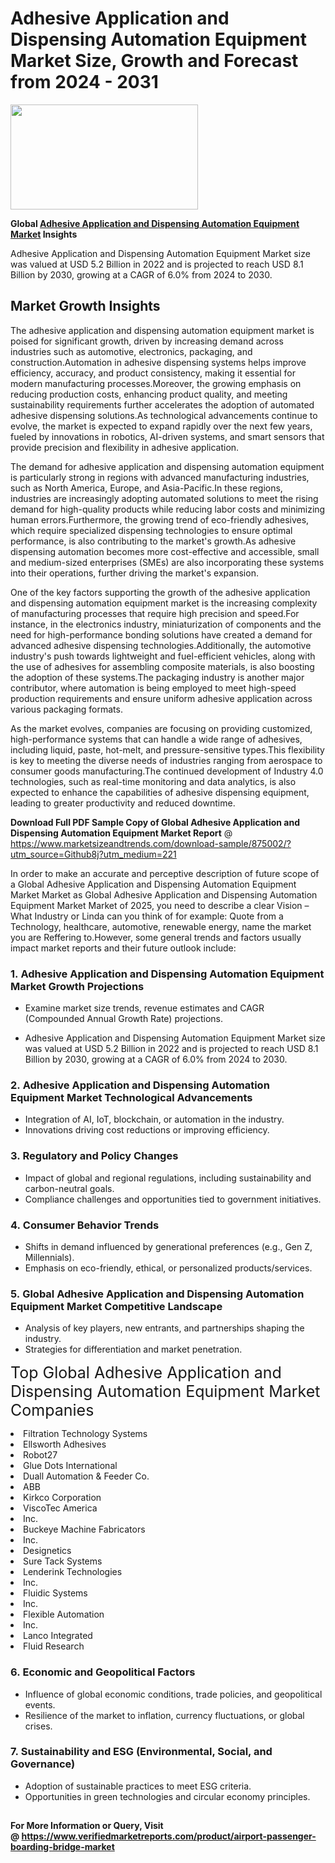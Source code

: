 <H1>Adhesive Application and Dispensing Automation Equipment Market Size, Growth and Forecast from 2024 - 2031</H1><img class="aligncenter size-medium wp-image-584254" src="https://thirdeyenews.in/wp-content/uploads/2024/09/Global-Market-Research-300x168.jpeg" alt="" width="300" height="168" /><p><strong>Global&nbsp;<a href="https://www.marketsizeandtrends.com/download-sample/875002/?utm_source=Github8j?utm_medium=221">Adhesive Application and Dispensing Automation Equipment Market</a> Insights</strong></p><p>Adhesive Application and Dispensing Automation Equipment Market size was valued at USD 5.2 Billion in 2022 and is projected to reach USD 8.1 Billion by 2030, growing at a CAGR of 6.0% from 2024 to 2030.</p><p><h2>Market Growth Insights</h2> <p>The adhesive application and dispensing automation equipment market is poised for significant growth, driven by increasing demand across industries such as automotive, electronics, packaging, and construction.Automation in adhesive dispensing systems helps improve efficiency, accuracy, and product consistency, making it essential for modern manufacturing processes.Moreover, the growing emphasis on reducing production costs, enhancing product quality, and meeting sustainability requirements further accelerates the adoption of automated adhesive dispensing solutions.As technological advancements continue to evolve, the market is expected to expand rapidly over the next few years, fueled by innovations in robotics, AI-driven systems, and smart sensors that provide precision and flexibility in adhesive application.</p> <p>The demand for adhesive application and dispensing automation equipment is particularly strong in regions with advanced manufacturing industries, such as North America, Europe, and Asia-Pacific.In these regions, industries are increasingly adopting automated solutions to meet the rising demand for high-quality products while reducing labor costs and minimizing human errors.Furthermore, the growing trend of eco-friendly adhesives, which require specialized dispensing technologies to ensure optimal performance, is also contributing to the market's growth.As adhesive dispensing automation becomes more cost-effective and accessible, small and medium-sized enterprises (SMEs) are also incorporating these systems into their operations, further driving the market's expansion.</p> <p>One of the key factors supporting the growth of the adhesive application and dispensing automation equipment market is the increasing complexity of manufacturing processes that require high precision and speed.For instance, in the electronics industry, miniaturization of components and the need for high-performance bonding solutions have created a demand for advanced adhesive dispensing technologies.Additionally, the automotive industry's push towards lightweight and fuel-efficient vehicles, along with the use of adhesives for assembling composite materials, is also boosting the adoption of these systems.The packaging industry is another major contributor, where automation is being employed to meet high-speed production requirements and ensure uniform adhesive application across various packaging formats.</p> <p>As the market evolves, companies are focusing on providing customized, high-performance systems that can handle a wide range of adhesives, including liquid, paste, hot-melt, and pressure-sensitive types.This flexibility is key to meeting the diverse needs of industries ranging from aerospace to consumer goods manufacturing.The continued development of Industry 4.0 technologies, such as real-time monitoring and data analytics, is also expected to enhance the capabilities of adhesive dispensing equipment, leading to greater productivity and reduced downtime.</p> <p><span class=""><strong>Download Full PDF Sample Copy of Global Adhesive Application and Dispensing Automation Equipment Market Report</strong> @ <a href="https://www.marketsizeandtrends.com/download-sample/875002/?utm_source=Github8j?utm_medium=221" target="_blank">https://www.marketsizeandtrends.com/download-sample/875002/?utm_source=Github8j?utm_medium=221</a></span></p><p>In order to make an accurate and perceptive description of future scope of a Global&nbsp;Adhesive Application and Dispensing Automation Equipment Market Market as Global&nbsp;Adhesive Application and Dispensing Automation Equipment Market Market of 2025, you need to describe a clear Vision &ndash; What Industry or Linda can you think of for example: Quote from a Technology, healthcare, automotive, renewable energy, name the market you are Reffering to.However, some general trends and factors usually impact market reports and their future outlook include:</p><h3>1.&nbsp;<strong>Adhesive Application and Dispensing Automation Equipment Market Growth Projections</strong></h3><ul><li>Examine market size trends, revenue estimates and CAGR (Compounded Annual Growth Rate) projections.</li><li><p>Adhesive Application and Dispensing Automation Equipment Market size was valued at USD 5.2 Billion in 2022 and is projected to reach USD 8.1 Billion by 2030, growing at a CAGR of 6.0% from 2024 to 2030.</p></li></ul><h3>2.&nbsp;<strong>Adhesive Application and Dispensing Automation Equipment Market Technological Advancements</strong></h3><ul><li>Integration of AI, IoT, blockchain, or automation in the industry.</li><li>Innovations driving cost reductions or improving efficiency.</li></ul><h3>3.&nbsp;<strong>Regulatory and Policy Changes</strong></h3><ul><li>Impact of global and regional regulations, including sustainability and carbon-neutral goals.</li><li>Compliance challenges and opportunities tied to government initiatives.</li></ul><h3>4.&nbsp;<strong>Consumer Behavior Trends</strong></h3><ul><li>Shifts in demand influenced by generational preferences (e.g., Gen Z, Millennials).</li><li>Emphasis on eco-friendly, ethical, or personalized products/services.</li></ul><h3>5.&nbsp;<strong>Global Adhesive Application and Dispensing Automation Equipment Market Competitive Landscape</strong></h3><ul><li>Analysis of key players, new entrants, and partnerships shaping the industry.</li><li>Strategies for differentiation and market penetration.</li></ul><p data-pm-slice="1 1 []"><span style="color: inherit; font-family: inherit; font-size: 25px;">Top Global Adhesive Application and Dispensing Automation Equipment Market Companies</span></p><div class="" data-test-id=""><p><li>Filtration Technology Systems</li><li> Ellsworth Adhesives</li><li> Robot27</li><li> Glue Dots International</li><li> Duall Automation & Feeder Co.</li><li> ABB</li><li> Kirkco Corporation</li><li> ViscoTec America</li><li> Inc.</li><li> Buckeye Machine Fabricators</li><li> Inc.</li><li> Designetics</li><li> Sure Tack Systems</li><li> Lenderink Technologies</li><li> Inc.</li><li> Fluidic Systems</li><li> Inc.</li><li> Flexible Automation</li><li> Inc.</li><li> Lanco Integrated</li><li> Fluid Research</li></p></div><h3>6.&nbsp;<strong>Economic and Geopolitical Factors</strong></h3><ul><li>Influence of global economic conditions, trade policies, and geopolitical events.</li><li>Resilience of the market to inflation, currency fluctuations, or global crises.</li></ul><h3>7.&nbsp;<strong>Sustainability and ESG (Environmental, Social, and Governance)</strong></h3><ul><li>Adoption of sustainable practices to meet ESG criteria.</li><li>Opportunities in green technologies and circular economy principles.</li></ul><h2><strong style="font-size: 14px;">For More Information or Query, Visit @&nbsp;</strong><a style="background-color: #ffffff; font-size: 14px;" href="https://www.marketsizeandtrends.com/report/adhesive-application-and-dispensing-automation-equipment-market/" target="_blank">https://www.verifiedmarketreports.com/product/airport-passenger-boarding-bridge-market</a></h2>